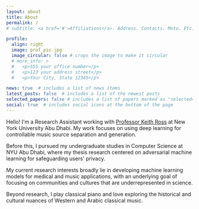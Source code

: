 ```yaml
---
layout: about
title: About
permalink: /
# subtitle: <a href='#'>Affiliations</a>. Address. Contacts. Moto. Etc.

profile:
  align: right
  image: prof_pic.jpg
  image_circular: false # crops the image to make it circular
  # more_info: >
  #   <p>555 your office number</p>
  #   <p>123 your address street</p>
  #   <p>Your City, State 12345</p>

news: true  # includes a list of news items
latest_posts: false  # includes a list of the newest posts
selected_papers: false # includes a list of papers marked as "selected={true}"
social: true  # includes social icons at the bottom of the page
---
```


Hello! I'm a Research Assistant working with [Professor Keith Ross](https://nyuad.nyu.edu/en/academics/divisions/science/faculty/keith-ross.html) at New York University Abu Dhabi. My work focuses on using deep learning for controllable music source separation and generation. 

Before this, I pursued my undergraduate studies in Computer Science at NYU Abu Dhabi, where my thesis research centered on adversarial machine learning for safeguarding users' privacy. 

My current research interests broadly lie in developing machine learning models for medical and music applications, with an underlying goal of focusing on communities and cultures that are underrepresented in science. 

Beyond research, I play classical piano and love exploring the historical and cultural nuances of Western and Arabic classical music.